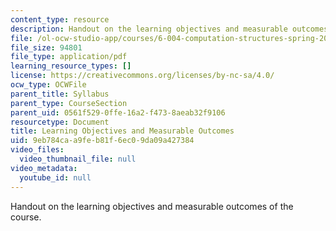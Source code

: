 ```yaml
---
content_type: resource
description: Handout on the learning objectives and measurable outcomes of the course.
file: /ol-ocw-studio-app/courses/6-004-computation-structures-spring-2009/9eb784caa9feb81f6ec09da09a427384_MIT6_004s09_syll_objectives.pdf
file_size: 94801
file_type: application/pdf
learning_resource_types: []
license: https://creativecommons.org/licenses/by-nc-sa/4.0/
ocw_type: OCWFile
parent_title: Syllabus
parent_type: CourseSection
parent_uid: 0561f529-0ffe-16a2-f473-8aeab32f9106
resourcetype: Document
title: Learning Objectives and Measurable Outcomes
uid: 9eb784ca-a9fe-b81f-6ec0-9da09a427384
video_files:
  video_thumbnail_file: null
video_metadata:
  youtube_id: null
---
```

Handout on the learning objectives and measurable outcomes of the course.